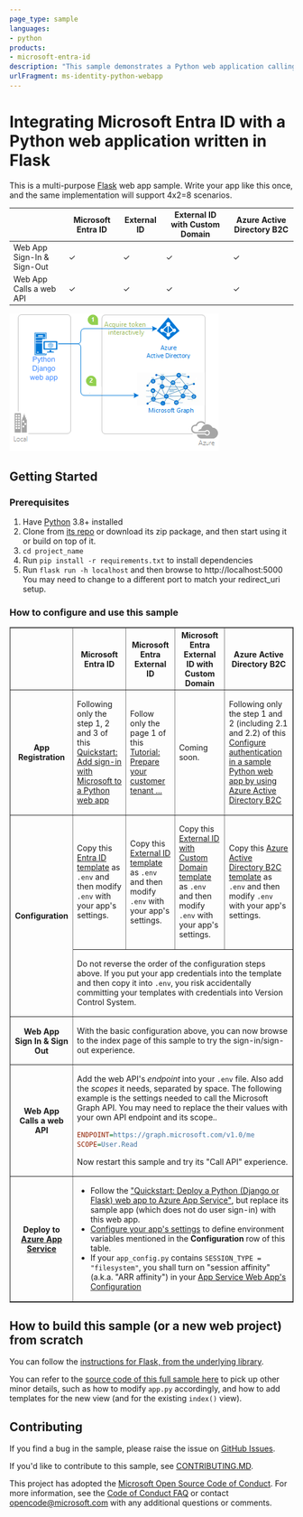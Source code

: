 ```yaml
---
page_type: sample
languages:
- python
products:
- microsoft-entra-id
description: "This sample demonstrates a Python web application calling a Microsoft Graph that is secured using Microsoft Entra ID."
urlFragment: ms-identity-python-webapp
---
```

# Integrating Microsoft Entra ID with a Python web application written in Flask

This is a multi-purpose [Flask](https://flask.palletsprojects.com/en/3.0.x/) web app sample.
Write your app like this once, and the same implementation will support 4x2=8 scenarios.

|                | Microsoft Entra ID | External ID | External ID with Custom Domain | Azure Active Directory B2C |
|----------------|--------------------|-------------|--------------------------------|--------------|
| Web App Sign-In & Sign-Out |   ✓    |      ✓      |                ✓               |       ✓      |
| Web App Calls a web API |     ✓     |      ✓      |                ✓               |       ✓      |

![Topology](https://raw.githubusercontent.com/Azure-Samples/ms-identity-python-webapp-django/main/static/topology.png)

## Getting Started

### Prerequisites

1. Have [Python](https://python.org) 3.8+ installed
1. Clone from
   [its repo](https://github.com/Azure-Samples/ms-identity-python-webapp)
   or download its zip package, and then start using it or build on top of it.
1. `cd project_name`
1. Run `pip install -r requirements.txt` to install dependencies
1.  Run `flask run -h localhost` and then browse to http://localhost:5000
   You may need to change to a different port to match your redirect_uri setup.


### How to configure and use this sample

<table border=1>
  <tr>
    <th></th>
    <th>Microsoft Entra ID</th>
    <th>Microsoft Entra External ID</th>
    <th>Microsoft Entra External ID with Custom Domain</th>
    <th>Azure Active Directory B2C</th>
  </tr>

  <tr>
    <th>App Registration</th>
    <td><!-- See https://github.com/github/cmark-gfm/issues/12 -->

Following only the step 1, 2 and 3  of this
[Quickstart: Add sign-in with Microsoft to a Python web app](https://learn.microsoft.com/entra/identity-platform/quickstart-web-app-python-sign-in?tabs=windows)

</td>
    <td>

Follow only the page 1 of this [Tutorial: Prepare your customer tenant ...](https://learn.microsoft.com/entra/external-id/customers/tutorial-web-app-python-flask-prepare-tenant)

</td>
    <td>

Coming soon.

</td>
    <td>

Following only the step 1 and 2 (including 2.1 and 2.2) of this
[Configure authentication in a sample Python web app by using Azure Active Directory B2C](https://learn.microsoft.com/azure/active-directory-b2c/configure-authentication-sample-python-web-app?tabs=linux)

</td>
  </tr>

  <tr>
    <th rowspan=2>Configuration</th>
    <td><!-- See https://github.com/github/cmark-gfm/issues/12 -->

Copy this [Entra ID template](.env.sample.entra-id)
as `.env` and then modify `.env` with your app's settings.

</td>
    <td>

Copy this [External ID template](.env.sample.external-id)
as `.env` and then modify `.env` with your app's settings.

</td>
    <td>

Copy this [External ID with Custom Domain template](.env.sample.external-id-custom-domain)
as `.env` and then modify `.env` with your app's settings.

</td>
    <td>

Copy this [Azure Active Directory B2C template](.env.sample.b2c)
as `.env` and then modify `.env` with your app's settings.

</td>
  </tr>

  <tr>
    <td colspan=4>

Do not reverse the order of the configuration steps above.
If you put your app credentials into the template and then copy it into `.env`,
you risk accidentally committing your templates with credentials into Version Control System.

</td>
  </tr>

  <tr>
    <th>Web App Sign In & Sign Out</th>
    <td colspan=4>

With the basic configuration above,
you can now browse to the index page of this sample to try the sign-in/sign-out experience.

</td>
  </tr>

  <tr>
    <th>Web App Calls a web API</th>
    <td colspan=4>

Add the web API's *endpoint* into your `.env` file.
Also add the *scopes* it needs, separated by space.
The following example is the settings needed to call the Microsoft Graph API.
You may need to replace the their values with your own API endpoint and its scope..

```ini
ENDPOINT=https://graph.microsoft.com/v1.0/me
SCOPE=User.Read
```

Now restart this sample and try its "Call API" experience.

</td>
  </tr>

  <tr>
    <th>

Deploy to
[Azure App Service](https://azure.microsoft.com/en-us/products/app-service)

</th>
    <td colspan=4>

* Follow the ["Quickstart: Deploy a Python (Django or Flask) web app to Azure App Service"](https://learn.microsoft.com/en-us/azure/app-service/quickstart-python),
  but replace its sample app (which does not do user sign-in) with this web app.
* [Configure your app's settings](https://learn.microsoft.com/en-us/azure/app-service/configure-common?tabs=portal#configure-app-settings)
  to define environment variables mentioned in the **Configuration** row of this table.
* If your `app_config.py` contains `SESSION_TYPE = "filesystem"`,
  you shall turn on "session affinity" (a.k.a. "ARR affinity") in your
  [App Service Web App's Configuration](https://learn.microsoft.com/en-us/azure/app-service/configure-common?tabs=portal#configure-general-settings)

</td>
  </tr>

</table>


## How to build this sample (or a new web project) from scratch

You can follow the
[instructions for Flask, from the underlying library](https://identity-library.readthedocs.io/en/latest/flask.html).

You can refer to the
[source code of this full sample here](https://github.com/Azure-Samples/ms-identity-python-webapp)
to pick up other minor details, such as how to modify `app.py` accordingly,
and how to add templates for the new view (and for the existing `index()` view).


## Contributing

If you find a bug in the sample, please raise the issue on [GitHub Issues](../../issues).

If you'd like to contribute to this sample, see [CONTRIBUTING.MD](/CONTRIBUTING.md).

This project has adopted the [Microsoft Open Source Code of Conduct](https://opensource.microsoft.com/codeofconduct/). For more information, see the [Code of Conduct FAQ](https://opensource.microsoft.com/codeofconduct/faq/) or contact [opencode@microsoft.com](mailto:opencode@microsoft.com) with any additional questions or comments.

